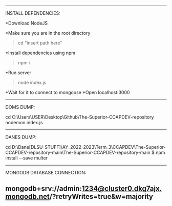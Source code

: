 --------------------------------------------------------------------------------------
INSTALL DEPENDENCIES:

*Download NodeJS

*Make sure you are in the root directory
> cd "insert path here"

*Install dependencies using npm
> npm i

*Run server
> node index.js

*Wait for it to connect to mongoose
*Open localhost:3000

--------------------------------------------------------------------------------------
DOMS DUMP:

cd C:\Users\USER\Desktop\Github\The-Superior-CCAPDEV-repository
nodemon index.js

--------------------------------------------------------------------------------------
DANES DUMP:

cd D:\Dane\[DLSU-STUFF]\AY_2022-2023\Term_3\CCAPDEV\The-Superior-CCAPDEV-repository-main\The-Superior-CCAPDEV-repository-main
$ npm install --save multer

--------------------------------------------------------------------------------------
MONGODB DATABASE CONNECTION:

mongodb+srv://admin:1234@cluster0.dkg7ajx.mongodb.net/?retryWrites=true&w=majority
--------------------------------------------------------------------------------------
